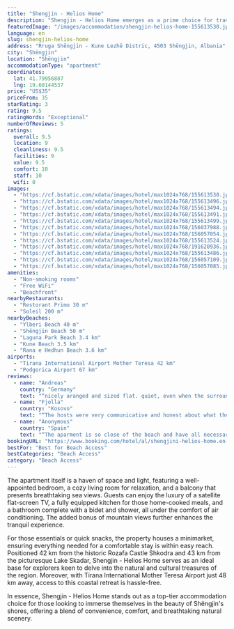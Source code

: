 ```yaml
---
title: "Shengjin - Helios Home"
description: "Shengjin - Helios Home emerges as a prime choice for travelers seeking the perfect blend of comfort and scenic beauty right on the shores of Shëngjin."
featuredImage: "/images/accommodation/shengjin-helios-home-155613530.jpg"
language: en
slug: shengjin-helios-home
address: "Rruga Shëngjin - Kune Lezhë Distric, 4503 Shëngjin, Albania"
city: "Shëngjin"
location: "Shëngjin"
accommodationType: "apartment"
coordinates:
  lat: 41.79956887
  lng: 19.60144537
price: "US$35"
priceFrom: 35
starRating: 3
rating: 9.5
ratingWords: "Exceptional"
numberOfReviews: 5
ratings:
  overall: 9.5
  location: 9
  cleanliness: 9.5
  facilities: 9
  value: 9.5
  comfort: 10
  staff: 10
  wifi: 0
images:
  - "https://cf.bstatic.com/xdata/images/hotel/max1024x768/155613530.jpg?k=5f90f67bdb692cfab00b97fd33605335ce9291bd5fa140706c8fe051acb4536a&o=&hp=1"
  - "https://cf.bstatic.com/xdata/images/hotel/max1024x768/155613496.jpg?k=0d5837333e6637c76809c4bbf73e38a282be0a7535a4f3e71d55d3ad69e8c4dd&o=&hp=1"
  - "https://cf.bstatic.com/xdata/images/hotel/max1024x768/155613494.jpg?k=daf71b3fc462dc15588e08da08c2eb6f9291c532ab9a2baab941d9dd6ea7ccf8&o=&hp=1"
  - "https://cf.bstatic.com/xdata/images/hotel/max1024x768/155613491.jpg?k=0e78135d0634f48ba399ca4d559bbe92d919345cdd0014be2ae0931ddd44e4f1&o=&hp=1"
  - "https://cf.bstatic.com/xdata/images/hotel/max1024x768/155613499.jpg?k=c12d36a176b269bec73149b1140b7297709b34ab046ef9eccaa10df0a2ce43b4&o=&hp=1"
  - "https://cf.bstatic.com/xdata/images/hotel/max1024x768/156037988.jpg?k=4deb2211161c3083e6b7ade0855f5bddf3d29ea2b9166e3c1136b0f5feddbcbe&o=&hp=1"
  - "https://cf.bstatic.com/xdata/images/hotel/max1024x768/156057054.jpg?k=f98fce9253a684cebc5b25c736c88af3cb42d2a18282ccf87749bc585b5689d0&o=&hp=1"
  - "https://cf.bstatic.com/xdata/images/hotel/max1024x768/155613524.jpg?k=ac94b4387198db936f62487bd191c363b78c174b38b3c81d926bc1a9a559d907&o=&hp=1"
  - "https://cf.bstatic.com/xdata/images/hotel/max1024x768/191620936.jpg?k=f5a9733ebe78f71f69ecf313262a690fe0f6aa188d1aaea5bd42568c20e8020a&o=&hp=1"
  - "https://cf.bstatic.com/xdata/images/hotel/max1024x768/155613486.jpg?k=44a955b71ceeda74b71149c7ba7e4acf5cb6e745711f84958912ccea1fcdc8be&o=&hp=1"
  - "https://cf.bstatic.com/xdata/images/hotel/max1024x768/156057109.jpg?k=19d5f0ff85c8127d406baff372d8a46e66e9c261bd50dce728f507388cdb8e14&o=&hp=1"
  - "https://cf.bstatic.com/xdata/images/hotel/max1024x768/156057085.jpg?k=034114db56a9cc4a7ebe8cf40bdfe8105a33602bf0790a587dd0cf3349fa81e0&o=&hp=1"
amenities:
  - "Non-smoking rooms"
  - "Free WiFi"
  - "Beachfront"
nearbyRestaurants:
  - "Restorant Primo 30 m"
  - "Soleil 200 m"
nearbyBeaches:
  - "Ylberi Beach 40 m"
  - "Shëngjin Beach 50 m"
  - "Laguna Park Beach 3.4 km"
  - "Kune Beach 3.5 km"
  - "Rana e Hedhun Beach 3.6 km"
airports:
  - "Tirana International Airport Mother Teresa 42 km"
  - "Podgorica Airport 67 km"
reviews:
  - name: "Andreas"
    country: "Germany"
    text: "“nicely aranged and sized flat. quiet, even when the surrounding was relatively loud. the landlord was sympathic and always available via whatsapp.”"
  - name: "Fjolla"
    country: "Kosovo"
    text: "“The hosts were very communicative and honest about what they offered. They were always available to message and advice even on restaurants or whatever other needs related to the house.”"
  - name: "Anonymous"
    country: "Spain"
    text: "“The aparment is so close of the beach and have all necessary to enjoy some days in Shengjin! The communication with Raffaele was great. Good option to spend a few days in Shengjin, the apartment is very well equipped and is next to the beach!...”"
bookingURL: "https://www.booking.com/hotel/al/shengjini-helios-home.en-gb.html?aid=8035640"
bestFor: "Best for Beach Access"
bestCategories: "Beach Access"
category: "Beach Access"
---
```


The apartment itself is a haven of space and light, featuring a well-appointed bedroom, a cozy living room for relaxation, and a balcony that presents breathtaking sea views. Guests can enjoy the luxury of a satellite flat-screen TV, a fully equipped kitchen for those home-cooked meals, and a bathroom complete with a bidet and shower, all under the comfort of air conditioning. The added bonus of mountain views further enhances the tranquil experience.

For those essentials or quick snacks, the property houses a minimarket, ensuring everything needed for a comfortable stay is within easy reach. Positioned 42 km from the historic Rozafa Castle Shkodra and 43 km from the picturesque Lake Skadar, Shengjin - Helios Home serves as an ideal base for explorers keen to delve into the natural and cultural treasures of the region. Moreover, with Tirana International Mother Teresa Airport just 48 km away, access to this coastal retreat is hassle-free.

In essence, Shengjin - Helios Home stands out as a top-tier accommodation choice for those looking to immerse themselves in the beauty of Shëngjin's shores, offering a blend of convenience, comfort, and breathtaking natural scenery.